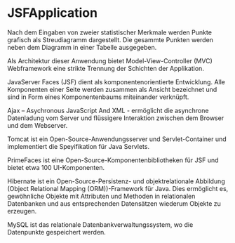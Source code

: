 # JSFApplication

Nach dem Eingaben von zweier statistischer Merkmale werden Punkte grafisch als Streudiagramm dargestellt. 
Die gesammte Punkten werden neben dem Diagramm in einer Tabelle ausgegeben. 

Als Architektur dieser Anwendung bietet Model-View-Controller (MVC) Webframework eine strikte Trennung der Schichten der Applikation. 

JavaServer Faces (JSF) dient als komponentenorientierte Entwicklung. Alle Komponenten einer Seite werden zusammen als Ansicht bezeichnet und sind in Form eines Komponentenbaums miteinander verknüpft. 

Ajax – Asychronous JavaScript And XML - ermöglicht die asynchrone Datenladung vom Server und flüssigere Interaktion zwischen dem Browser und dem Webserver. 

Tomcat ist ein Open-Source-Anwendungsserver und Servlet-Container und implementiert die Speyifikation für Java Servlets. 

PrimeFaces ist eine Open-Source-Komponentenbibliotheken für JSF und bietet etwa 100 UI-Komponenten.  

Hibernate ist ein Open-Source-Persistenz- und objektrelationale Abbildung (Object Relational Mapping (ORM))-Framework für Java. Dies ermöglicht es, gewöhnliche Objekte mit Attributen und Methoden in relationalen Datenbanken und aus entsprechenden Datensätzen wiederum Objekte zu erzeugen. 

MySQL ist das relationale Datenbankverwaltungssystem, wo die Datenpunkte gespeichert werden. 
